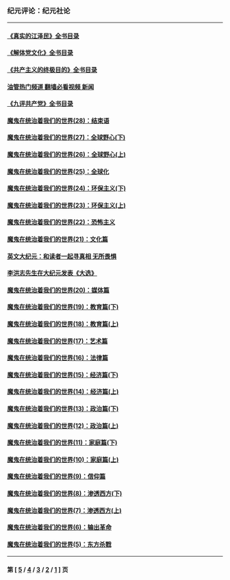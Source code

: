 ### 纪元评论：纪元社论
---
#### [《真实的江泽民》全书目录](../../pages/nsc422/n13721399.md?05240330) 
#### [《解体党文化》全书目录](../../pages/nsc422/n13721157.md?05240330) 
#### [《共产主义的终极目的》全书目录](../../pages/nsc422/n13721048.md?05240330) 
#### [油管热门频道 翻墙必看视频 新闻](ok?05240330)
#### [《九评共产党》全书目录](../../pages/nsc422/n13708085.md?05240330) 
#### [魔鬼在统治着我们的世界(28)：结束语](../../pages/nsc422/n10936246.md?05240330) 
#### [魔鬼在统治着我们的世界(27)：全球野心(下)](../../pages/nsc422/n10928319.md?05240330) 
#### [魔鬼在统治着我们的世界(26)：全球野心(上)](../../pages/nsc422/n10900318.md?05240330) 
#### [魔鬼在统治着我们的世界(25)：全球化](../../pages/nsc422/n10788205.md?05240330) 
#### [魔鬼在统治着我们的世界(24)：环保主义(下)](../../pages/nsc422/n10695307.md?05240330) 
#### [魔鬼在统治着我们的世界(23)：环保主义(上)](../../pages/nsc422/n10688613.md?05240330) 
#### [魔鬼在统治着我们的世界(22)：恐怖主义](../../pages/nsc422/n10614727.md?05240330) 
#### [魔鬼在统治着我们的世界(21)：文化篇](../../pages/nsc422/n10597706.md?05240330) 
#### [英文大纪元：和读者一起寻真相 无所畏惧](../../pages/nsc422/n12542027.md?05240330) 
#### [李洪志先生在大纪元发表《大选》](../../pages/nsc422/n12534746.md?05240330) 
#### [魔鬼在统治着我们的世界(20)：媒体篇](../../pages/nsc422/n10586579.md?05240330) 
#### [魔鬼在统治着我们的世界(19)：教育篇(下)](../../pages/nsc422/n10564808.md?05240330) 
#### [魔鬼在统治着我们的世界(18)：教育篇(上)](../../pages/nsc422/n10526970.md?05240330) 
#### [魔鬼在统治着我们的世界(17)：艺术篇](../../pages/nsc422/n10499093.md?05240330) 
#### [魔鬼在统治着我们的世界(16)：法律篇](../../pages/nsc422/n10485969.md?05240330) 
#### [魔鬼在统治着我们的世界(15)：经济篇(下)](../../pages/nsc422/n10469975.md?05240330) 
#### [魔鬼在统治着我们的世界(14)：经济篇(上)](../../pages/nsc422/n10457370.md?05240330) 
#### [魔鬼在统治着我们的世界(13)：政治篇(下)](../../pages/nsc422/n10448270.md?05240330) 
#### [魔鬼在统治着我们的世界(12)：政治篇(上)](../../pages/nsc422/n10444576.md?05240330) 
#### [魔鬼在统治着我们的世界(11)：家庭篇(下)](../../pages/nsc422/n10440961.md?05240330) 
#### [魔鬼在统治着我们的世界(10)：家庭篇(上)](../../pages/nsc422/n10435448.md?05240330) 
#### [魔鬼在统治着我们的世界(9)：信仰篇](../../pages/nsc422/n10432159.md?05240330) 
#### [魔鬼在统治着我们的世界(8)：渗透西方(下)](../../pages/nsc422/n10429603.md?05240330) 
#### [魔鬼在统治着我们的世界(7)：渗透西方(上)](../../pages/nsc422/n10426013.md?05240330) 
#### [魔鬼在统治着我们的世界(6)：输出革命](../../pages/nsc422/n10421536.md?05240330) 
#### [魔鬼在统治着我们的世界(5)：东方杀戮](../../pages/nsc422/n10417707.md?05240330) 

---
#### 第 [ [5](./5.md?05240330) / [4](./4.md?05240330) / [3](./3.md?05240330) / [2](./2.md?05240330) / [1](./1.md?05240330) ] 页
